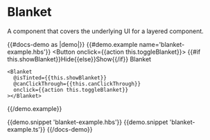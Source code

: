 # Blanket

A component that covers the underlying UI for a layered component.

{{#docs-demo as |demo|}}
  {{#demo.example name='blanket-example.hbs'}}
    <Button onclick={{action this.toggleBlanket}}>
      {{#if this.showBlanket}}Hide{{else}}Show{{/if}} Blanket
    </Button>

    <Blanket 
      @isTinted={{this.showBlanket}} 
      @canClickThrough={{this.canClickThrough}}
      onclick={{action this.toggleBlanket}}
    ></Blanket>
  {{/demo.example}}

  {{demo.snippet 'blanket-example.hbs'}}
  {{demo.snippet 'blanket-example.ts'}}
{{/docs-demo}}
